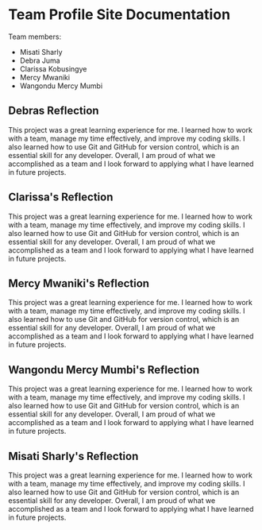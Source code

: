 # Team Profile Site Documentation
Team members:
- Misati Sharly
- Debra Juma
- Clarissa Kobusingye
- Mercy Mwaniki
- Wangondu Mercy Mumbi


## Debras Reflection
This project was a great learning experience for me. 
I learned how to work with a team, manage my time effectively, and improve my coding skills. 
I also learned how to use Git and GitHub for version control, which is an essential skill for any developer. Overall, I am proud of what we accomplished as a team and I look forward to applying what I have learned in future projects.
## Clarissa's Reflection
This project was a great learning experience for me. 
I learned how to work with a team,
manage my time effectively, and improve my coding skills.
 I also learned how to use Git and GitHub for version control, which is an essential skill for any developer.
 Overall, I am proud of what we accomplished as a team and I look forward to applying what I have learned in future projects.
## Mercy Mwaniki's Reflection
This project was a great learning experience for me. 
I learned how to work with a team, manage my time effectively, and improve my coding skills. I also learned how to use Git and GitHub for version control, which is an essential skill for any developer. Overall, I am proud of what we accomplished as a team and I look forward to applying what I have learned in future projects.
## Wangondu Mercy Mumbi's Reflection
This project was a great learning experience for me. 
I learned how to work with a team, manage my time effectively, and improve my coding skills. 
I also learned how to use Git and GitHub for version control, which is an essential skill for any developer. Overall, I am proud of what we accomplished as a team and I look forward to applying what I have learned in future projects.
## Misati Sharly's Reflection
This project was a great learning experience for me.
 I learned how to work with a team, manage my time effectively, and improve my coding skills. I also learned how to use Git and GitHub for version control, which is an essential skill for any developer. Overall, I am proud of what we accomplished as a team and I look forward to applying what I have learned in future projects.